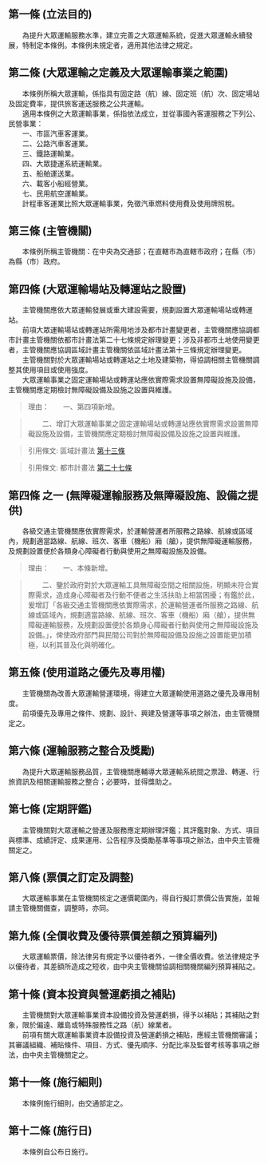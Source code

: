 第一條 (立法目的)
-----------------
　　為提升大眾運輸服務水準，建立完善之大眾運輸系統，促進大眾運輸永續發展，特制定本條例。本條例未規定者，適用其他法律之規定。  


第二條 (大眾運輸之定義及大眾運輸事業之範圍)
-------------------------------------------
　　本條例所稱大眾運輸，係指具有固定路（航）線、固定班（航）次、固定場站及固定費率，提供旅客運送服務之公共運輸。  
　　適用本條例之大眾運輸事業，係指依法成立，並從事國內客運服務之下列公、民營事業：  
　　一、市區汽車客運業。  
　　二、公路汽車客運業。  
　　三、鐵路運輸業。  
　　四、大眾捷運系統運輸業。  
　　五、船舶運送業。  
　　六、載客小船經營業。  
　　七、民用航空運輸業。  
　　計程車客運業比照大眾運輸事業，免徵汽車燃料使用費及使用牌照稅。  


第三條 (主管機關)
-----------------
　　本條例所稱主管機關：在中央為交通部；在直轄市為直轄市政府；在縣（市）為縣（市）政府。  


第四條 (大眾運輸場站及轉運站之設置)
-----------------------------------
　　主管機關應依大眾運輸發展或重大建設需要，規劃設置大眾運輸場站或轉運站。  
　　前項大眾運輸場站或轉運站所需用地涉及都市計畫變更者，主管機關應協調都市計畫主管機關依都市計畫法第二十七條規定辦理變更；涉及非都市土地使用變更者，主管機關應協調區域計畫主管機關依區域計畫法第十三條規定辦理變更。  
　　主管機關對於大眾運輸場站或轉運站之土地及建築物，得協調相關主管機關調整其使用項目或使用強度。  
　　大眾運輸事業之固定運輸場站或轉運站應依實際需求設置無障礙設施及設備，主管機關應定期檢討無障礙設備及設施之設置與維護。  
> 理由：　　一、第四項新增。

> 　　二、增訂大眾運輸事業之固定運輸場站或轉運站應依實際需求設置無障礙設施及設備，主管機關應定期檢討無障礙設備及設施之設置與維護。

> 引用條文: 區域計畫法 [第十三條](1156#第十三條-區域計畫之變更)

> 引用條文: 都市計畫法 [第二十七條](1161#第二十七條-變更)



第四條 之一 (無障礙運輸服務及無障礙設施、設備之提供)
----------------------------------------------------
　　各級交通主管機關應依實際需求，於運輸營運者所服務之路線、航線或區域內，規劃適當路線、航線、班次、客車（機船）廂（艙），提供無障礙運輸服務，及規劃設置便於各類身心障礙者行動與使用之無障礙設施及設備。  
> 理由：　　一、本條新增。

> 　　二、鑒於政府對於大眾運輸工具無障礙空間之相關設施，明顯未符合實際需求，造成身心障礙者及行動不便者之生活扶助上相當困擾；有鑑於此，爰增訂「各級交通主管機關應依實際需求，於運輸營運者所服務之路線、航線或區域內，規劃適當路線、航線、班次、客車（機船）廂（艙），提供無障礙運輸服務，及規劃設置便於各類身心障礙者行動與使用之無障礙設施及設備。」，俾使政府部門與民間公司對於無障礙設備及設施之設置能更加積極，以利其普及化與明確化。



第五條 (使用道路之優先及專用權)
-------------------------------
　　主管機關為改善大眾運輸營運環境，得建立大眾運輸使用道路之優先及專用制度。  
　　前項優先及專用之條件、規劃、設計、興建及營運等事項之辦法，由主管機關定之。  


第六條 (運輸服務之整合及獎勵)
-----------------------------
　　為提升大眾運輸服務品質，主管機關應輔導大眾運輸系統間之票證、轉運、行旅資訊及相關運輸服務之整合；必要時，並得獎助之。  


第七條 (定期評鑑)
-----------------
　　主管機關對大眾運輸之營運及服務應定期辦理評鑑；其評鑑對象、方式、項目與標準、成績評定、成果運用、公告程序及獎勵基準等事項之辦法，由中央主管機關定之。  


第八條 (票價之訂定及調整)
-------------------------
　　大眾運輸事業在主管機關核定之運價範圍內，得自行擬訂票價公告實施，並報請主管機關備查，調整時，亦同。  


第九條 (全價收費及優待票價差額之預算編列)
-----------------------------------------
　　大眾運輸票價，除法律另有規定予以優待者外，一律全價收費。依法律規定予以優待者，其差額所造成之短收，由中央主管機關協調相關機關編列預算補貼之。  


第十條 (資本投資與營運虧損之補貼)
---------------------------------
　　主管機關對大眾運輸事業資本設備投資及營運虧損，得予以補貼；其補貼之對象，限於偏遠、離島或特殊服務性之路（航）線業者。  
　　前項有關大眾運輸事業資本設備投資及營運虧損之補貼，應經主管機關審議；其審議組織、補貼條件、項目、方式、優先順序、分配比率及監督考核等事項之辦法，由中央主管機關定之。  


第十一條 (施行細則)
-------------------
　　本條例施行細則，由交通部定之。  


第十二條 (施行日)
-----------------
　　本條例自公布日施行。